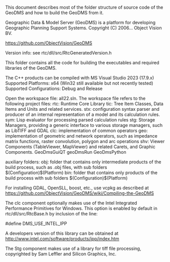 This document describes most of the folder structure of source code of the GeoDMS and how to build the GeoDMS from it.

Geographic Data & Model Server (GeoDMS) is a platform for developing Geographic Planning Support Systems. 
Copyright (C) 2006...    Object Vision BV. 

https://github.com/ObjectVision/GeoDMS

Version info: see rtc/dll/src/RtcGeneratedVersion.h

This folder contains all the code for building the executables and required libraries of the GeoDMS.

The C++ products can be compiled with MS Visual Studio 2023 (17.9.x)
Supported Platforms: x64 (Win32 still available but not recently tested)
Supported Configurations: Debug and Release

Open the workspace file: all22.sln. The workspace file refers to the following project files:
rtc: Runtime Core Library
tic: Tree Item Classes, Data Items and Units and related services.
stx: configuration syntax parser and producer of an internal representation of a model and its calculation rules.
sym: Lisp evaluator for processing parsed calculation rules
stg: Storage Managers, providing a generic interface to various storage managers, such as LibTIFF and GDAL
clc: implementation of common operators
geo: implementation of geometric and network operators, such as impedance matrix functions, raster convolution, polygon and arc operations
shv: Viewer Components (TableViewer, MapViewer) and related Carets, and Graphic Components.
GeoDmsGuiQT
geoDmsRun
GeoDmsPython

auxiliary folders:
obj: folder that contains only intermediate products of the build process, such as .obj files, with sub folders $(Configuration)\$(Platform)
bin: folder that contains only products of the build process with sub folders $(Configuration)\$(Platform)

For installing GDAL, OpenSLL, boost, etc., use vcpkg as described at https://github.com/ObjectVision/GeoDMS/wiki/Compiling-the-GeoDMS

The clc component optionally makes use of the Intel Integrated Performance Primitives for Windows.
This option is enabled by default in rtc/dll/src/RtcBase.h by inclusion of the line:

#define DMS_USE_INTEL_IPP

A developers version of this library
can be obtained at http://www.intel.com/software/products/ipp/index.htm

The Stg component makes use of a library for tiff file processing,
copyrighted by Sam Leffler and Silicon Graphics, Inc.
 